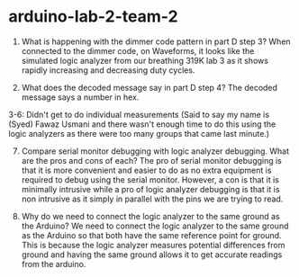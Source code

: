# arduino-lab-2-team-2

1. What is happening with the dimmer code pattern in part D step 3? When connected to the dimmer code, on Waveforms, it looks like the
simulated logic analyzer from our breathing 319K lab 3  as it shows rapidly increasing and decreasing duty cycles. 

2. What does the decoded message say in part D step 4?  The decoded message says a number in hex.

3-6: Didn't get to do individual measurements (Said to say my name is (Syed) Fawaz Usmani and there wasn't enough time to do 
this using the logic analyzers as there were too many groups that came last minute.)

7. Compare serial monitor debugging with logic analyzer debugging. What are the pros and cons of each? The pro of serial monitor 
debugging is that it is more convenient and easier to do as no extra equipment is required to debug using the serial monitor. However, a con is 
that it is minimally intrusive while a pro of logic analyzer debugging is that it is non intrusive as it simply in parallel with the pins
we are trying to read. 

8. Why do we need to connect the logic analyzer to the same ground as the Arduino? We need to connect the logic analyzer to the same ground
as the Arduino so that both have the same reference point for ground. This is because the logic analyzer measures potential differences from 
ground and having the same ground allows it to get accurate readings from the arduino.
